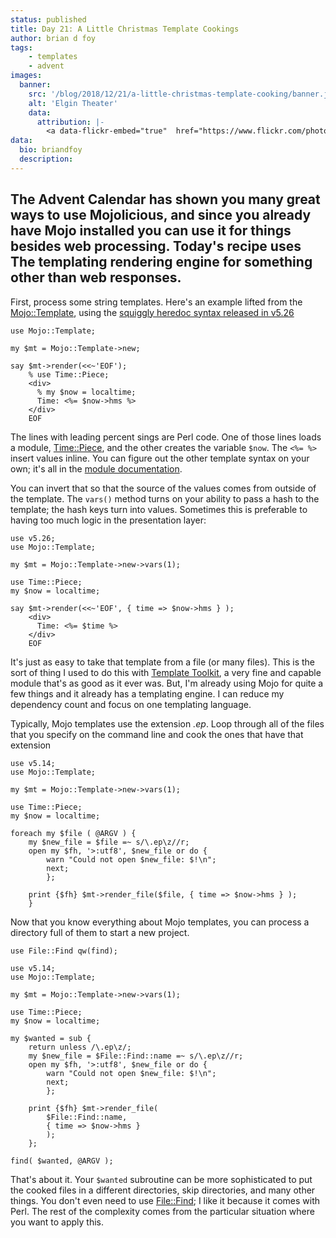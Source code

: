 ```yaml
---
status: published
title: Day 21: A Little Christmas Template Cookings
author: brian d foy
tags:
    - templates
    - advent
images:
  banner:
    src: '/blog/2018/12/21/a-little-christmas-template-cooking/banner.jpg'
    alt: 'Elgin Theater'
    data:
      attribution: |-
        <a data-flickr-embed="true"  href="https://www.flickr.com/photos/39908901@N06/11412118604/in/photolist-ios6gA-5LGoKq-PnBoBQ-ibEPHM-7qUncc-SSGFhT-SCYSD9-7pwexw-2doKrZi-b18y32-acMecE-91MNrB-ogyG6P-LX7iMB-ShNXEj-8ZydMc-qdCE4G-4gn2We-qeqCfM-vcGZh-uVByK-h7ffe3-5y5KW9-2cvWMiq-G28Wj6-9ghgVP-4kkcHa-95mLjQ-45ntcs-ShQc5J-nKVW5Q-SP6zgo-imwWqF-SFiTgF-b1xMUr-98xU34-iy3ziA-3ajXVu-7qujMF-SFiitR-dD7wZD-nZfia-kyWT4M-iAZSYf-8ys5cz-94snpg-ShNKW9-5EV5Ns-21qzGXJ-b3oaiT" title="Peanut Butter Kisses cookies"><img src="https://farm8.staticflickr.com/7346/11412118604_cd0ee37d7c_k.jpg" width="2048" height="1356" alt="Peanut Butter Kisses cookies"></a>
data:
  bio: briandfoy
  description:
---
```

The Advent Calendar has shown you many great ways to use Mojolicious, and since you already have Mojo installed you can use it for things besides web processing. Today's recipe uses The templating rendering engine for something other than web responses.
---

First, process some string templates. Here's an example lifted from the [Mojo::Template](https://mojolicious.org/perldoc/Mojo/Template), using the [squiggly heredoc syntax released in v5.26](https://www.effectiveperlprogramming.com/2016/12/strip-leading-spaces-from-here-docs-with-v5-26/)

	use Mojo::Template;

	my $mt = Mojo::Template->new;

	say $mt->render(<<~'EOF');
		% use Time::Piece;
		<div>
		  % my $now = localtime;
		  Time: <%= $now->hms %>
		</div>
		EOF

The lines with leading percent sings are Perl code. One of those lines loads a module, [Time::Piece](), and the other creates the variable `$now`. The `<%= %>` insert values inline. You can figure out the other template syntax on your own; it's all in the [module documentation](https://mojolicious.org/perldoc/Mojo/Template).

You can invert that so that the source of the values comes from outside of the template. The `vars()` method turns on your ability to pass a hash to the template; the hash keys turn into values. Sometimes this is preferable to having too much logic in the presentation layer:

	use v5.26;
	use Mojo::Template;

	my $mt = Mojo::Template->new->vars(1);

	use Time::Piece;
	my $now = localtime;

	say $mt->render(<<~'EOF', { time => $now->hms } );
		<div>
		  Time: <%= $time %>
		</div>
		EOF

It's just as easy to take that template from a file (or many files). This is the sort of thing I used to do this with [Template Toolkit](http://template-toolkit.org), a very fine and capable module that's as good as it ever was. But, I'm already using Mojo for quite a few things and it already has a templating engine. I can reduce my dependency count and focus on one templating language.

Typically, Mojo templates use the extension _.ep_. Loop through all of the files that you specify on the command line and cook the ones that have that extension

	use v5.14;
	use Mojo::Template;

	my $mt = Mojo::Template->new->vars(1);

	use Time::Piece;
	my $now = localtime;

	foreach my $file ( @ARGV ) {
		my $new_file = $file =~ s/\.ep\z//r;
		open my $fh, '>:utf8', $new_file or do {
			warn "Could not open $new_file: $!\n";
			next;
			};

		print {$fh} $mt->render_file($file, { time => $now->hms } );
		}

Now that you know everything about Mojo templates, you can process a directory full of them to start a new project.

	use File::Find qw(find);

	use v5.14;
	use Mojo::Template;

	my $mt = Mojo::Template->new->vars(1);

	use Time::Piece;
	my $now = localtime;

	my $wanted = sub {
		return unless /\.ep\z/;
		my $new_file = $File::Find::name =~ s/\.ep\z//r;
		open my $fh, '>:utf8', $new_file or do {
			warn "Could not open $new_file: $!\n";
			next;
			};

		print {$fh} $mt->render_file(
			$File::Find::name,
			{ time => $now->hms }
			);
		};

	find( $wanted, @ARGV );

That's about it. Your `$wanted` subroutine can be more sophisticated to put the cooked files in a different directories, skip directories, and many other things. You don't even need to use [File::Find](https://perldoc.perl.org/File/Find.html); I like it because it comes with Perl. The rest of the complexity comes from the particular situation where you want to apply this.
